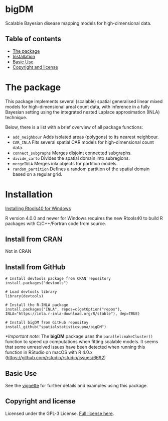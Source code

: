# bigDM
Scalable Bayesian disease mapping models for high-dimensional data.

## Table of contents

- [The package](#the-package)
- [Installation](#installation)
- [Basic Use](#basic-use)
- [Copyright and license](#copyright-and-license)


# The package
This package implements several (scalable) spatial generalised linear mixed models for high-dimensional areal count
data, with inference in a fully Bayesian setting using the integrated nested Laplace approximation
(INLA) technique.

Below, there is a list with a brief overview of all package functions:

* ```add_neighbour``` Adds isolated areas (polygons) to its nearest neighbour.
* ```CAR_INLA``` Fits several spatial CAR models for high-dimensional count data.
* ```connect_subgraphs``` Merges disjoint connected subgraphs.
* ```divide_carto``` Divides the spatial domain into subregions.
* ```mergeINLA``` Merges inla objects for partition models.
* ```random_partition``` Defines a random partition of the spatial domain based on a regular grid.


# Installation

[Installing Rtools40 for Windows](https://cran.r-project.org/bin/windows/Rtools/)

R version 4.0.0 and newer for Windows requires the new Rtools40 to build R packages with C/C++/Fortran code from source.


## Install from CRAN
Not in CRAN

## Install from GitHub
```
# Install devtools package from CRAN repository
install.packages("devtools")

# Load devtools library
library(devtools)

# Install the R-INLA package
install.packages("INLA", repos=c(getOption("repos"), INLA="https://inla.r-inla-download.org/R/stable"), dep=TRUE)

# Install bigDM from GitHub repositoy
install_github("spatialstatisticsupna/bigDM")
```

_*Important note:_ The __bigDM__ package uses the `parallel:makeCluster()` function to speed up computations when fitting scalable models. It seems that some unresolved issues have been detected when running this function in RStudio on macOS with R 4.0.x (https://github.com/rstudio/rstudio/issues/6692)

## Basic Use
See the [vignette](https://emi-sstcdapp.unavarra.es/bigDM/bigDM.html) for further details and examples using this package.


## Copyright and license
Licensed under the GPL-3 License. [Full license here](/LICENSE.md).
